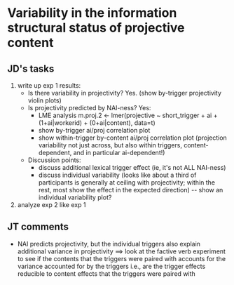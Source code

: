 # Variability in the information structural status of projective content

## JD's tasks

1. write up exp 1 results:
	- Is there variability in projectivity? Yes. (show by-trigger projectivity violin plots)
	- Is projectivity predicted by NAI-ness? Yes: 
		- LME analysis m.proj.2 <- lmer(projective ~ short_trigger + ai + (1+ai|workerid) + (0+ai|content), data=t)
		- show by-trigger ai/proj correlation plot
		- show within-trigger by-content ai/proj correlation plot (projection variability not just across, but also within triggers, content-dependent, and in particular ai-dependent!)
	- Discussion points:	
		- discuss additional lexical trigger effect (ie, it's not ALL NAI-ness)
		- discuss individual variability (looks like about a third of participants is generally at ceiling with projectivity; within the rest, most show the effect in the expected direction) -- show an individual variability plot?
2. analyze exp 2 like exp 1

## JT comments
- NAI predicts projectivity, but the individual triggers also explain additional variance in projectivity 
	==> look at the factive verb experiment to see if the contents that the triggers were paired with accounts for the variance accounted for by the triggers
	i.e., are the trigger effects reducible to content effects that the triggers were paired with
